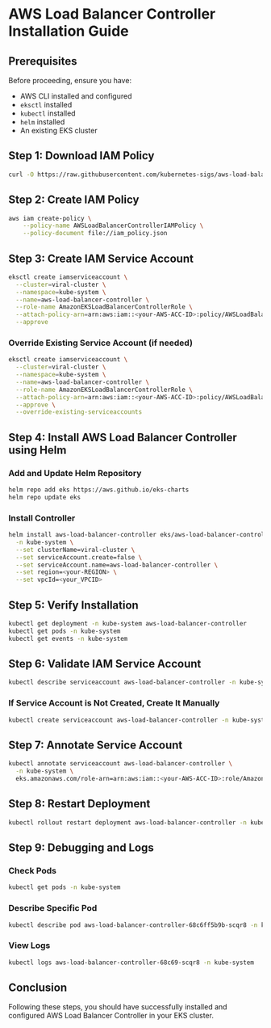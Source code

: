 # AWS Load Balancer Controller Installation Guide

## Prerequisites
Before proceeding, ensure you have:
- AWS CLI installed and configured
- `eksctl` installed
- `kubectl` installed
- `helm` installed
- An existing EKS cluster

## Step 1: Download IAM Policy
```sh
curl -O https://raw.githubusercontent.com/kubernetes-sigs/aws-load-balancer-controller/v2.11.0/docs/install/iam_policy.json
```

## Step 2: Create IAM Policy
```sh
aws iam create-policy \
    --policy-name AWSLoadBalancerControllerIAMPolicy \
    --policy-document file://iam_policy.json
```

## Step 3: Create IAM Service Account
```sh
eksctl create iamserviceaccount \
  --cluster=viral-cluster \
  --namespace=kube-system \
  --name=aws-load-balancer-controller \
  --role-name AmazonEKSLoadBalancerControllerRole \
  --attach-policy-arn=arn:aws:iam::<your-AWS-ACC-ID>:policy/AWSLoadBalancerControllerIAMPolicy \
  --approve
```

### Override Existing Service Account (if needed)
```sh
eksctl create iamserviceaccount \
  --cluster=viral-cluster \
  --namespace=kube-system \
  --name=aws-load-balancer-controller \
  --role-name AmazonEKSLoadBalancerControllerRole \
  --attach-policy-arn=arn:aws:iam::<your-AWS-ACC-ID>:policy/AWSLoadBalancerControllerIAMPolicy \
  --approve \
  --override-existing-serviceaccounts
```

## Step 4: Install AWS Load Balancer Controller using Helm
### Add and Update Helm Repository
```sh
helm repo add eks https://aws.github.io/eks-charts
helm repo update eks
```

### Install Controller
```sh
helm install aws-load-balancer-controller eks/aws-load-balancer-controller \
  -n kube-system \
  --set clusterName=viral-cluster \
  --set serviceAccount.create=false \
  --set serviceAccount.name=aws-load-balancer-controller \
  --set region=<your-REGION> \
  --set vpcId=<your_VPCID>
```

## Step 5: Verify Installation
```sh
kubectl get deployment -n kube-system aws-load-balancer-controller
kubectl get pods -n kube-system
kubectl get events -n kube-system
```

## Step 6: Validate IAM Service Account
```sh
kubectl describe serviceaccount aws-load-balancer-controller -n kube-system
```

### If Service Account is Not Created, Create It Manually
```sh
kubectl create serviceaccount aws-load-balancer-controller -n kube-system
```

## Step 7: Annotate Service Account
```sh
kubectl annotate serviceaccount aws-load-balancer-controller \
  -n kube-system \
  eks.amazonaws.com/role-arn=arn:aws:iam::<your-AWS-ACC-ID>:role/AmazonEKSLoadBalancerControllerRole
```

## Step 8: Restart Deployment
```sh
kubectl rollout restart deployment aws-load-balancer-controller -n kube-system
```

## Step 9: Debugging and Logs
### Check Pods
```sh
kubectl get pods -n kube-system
```

### Describe Specific Pod
```sh
kubectl describe pod aws-load-balancer-controller-68c6ff5b9b-scqr8 -n kube-system
```

### View Logs
```sh
kubectl logs aws-load-balancer-controller-68c69-scqr8 -n kube-system
```

## Conclusion
Following these steps, you should have successfully installed and configured AWS Load Balancer Controller in your EKS cluster.
